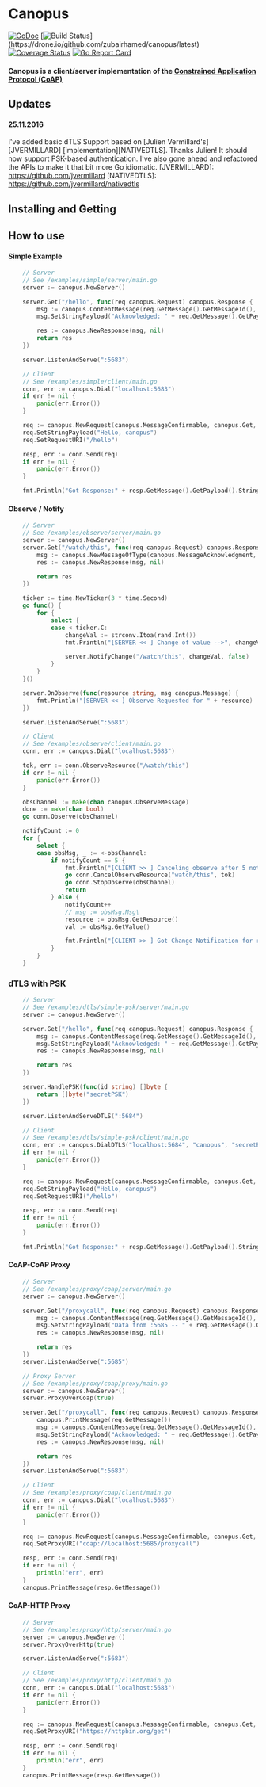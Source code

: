 # Canopus

[![GoDoc](https://godoc.org/github.com/zubairhamed/canopus?status.svg)](https://godoc.org/github.com/zubairhamed/canopus)
[![Build Status](https://drone.io/github.com/zubairhamed/canopus/status.png?)](https://drone.io/github.com/zubairhamed/canopus/latest)
[![Coverage Status](https://coveralls.io/repos/zubairhamed/canopus/badge.svg?branch=master)](https://coveralls.io/r/zubairhamed/canopus?branch=master)
[![Go Report Card](https://goreportcard.com/badge/github.com/zubairhamed/canopus)](https://goreportcard.com/report/github.com/zubairhamed/canopus)

#### Canopus is a client/server implementation of the [Constrained Application Protocol (CoAP)][RFC7252]
[RFC7252]: http://tools.ietf.org/html/rfc7252

## Updates
#### 25.11.2016
I've added basic dTLS Support based on [Julien Vermillard's][JVERMILLARD] [implementation][NATIVEDTLS]. Thanks Julien! It should now support PSK-based authentication.
I've also gone ahead and refactored the APIs to make it that bit more Go idiomatic.
[JVERMILLARD]: https://github.com/jvermillard
[NATIVEDTLS]: https://github.com/jvermillard/nativedtls

## Installing and Getting

## How to use

#### Simple Example
```go
	// Server
	// See /examples/simple/server/main.go
	server := canopus.NewServer()

	server.Get("/hello", func(req canopus.Request) canopus.Response {
		msg := canopus.ContentMessage(req.GetMessage().GetMessageId(), canopus.MessageAcknowledgment)
		msg.SetStringPayload("Acknowledged: " + req.GetMessage().GetPayload().String())

		res := canopus.NewResponse(msg, nil)
		return res
	})

	server.ListenAndServe(":5683")

	// Client
	// See /examples/simple/client/main.go
	conn, err := canopus.Dial("localhost:5683")
	if err != nil {
		panic(err.Error())
	}

	req := canopus.NewRequest(canopus.MessageConfirmable, canopus.Get, canopus.GenerateMessageID()).(*canopus.CoapRequest)
	req.SetStringPayload("Hello, canopus")
	req.SetRequestURI("/hello")

	resp, err := conn.Send(req)
	if err != nil {
		panic(err.Error())
	}

	fmt.Println("Got Response:" + resp.GetMessage().GetPayload().String())
```

#### Observe / Notify
```go
	// Server
	// See /examples/observe/server/main.go
	server := canopus.NewServer()
	server.Get("/watch/this", func(req canopus.Request) canopus.Response {
		msg := canopus.NewMessageOfType(canopus.MessageAcknowledgment, req.GetMessage().GetMessageId(), canopus.NewPlainTextPayload("Acknowledged"))
		res := canopus.NewResponse(msg, nil)

		return res
	})

	ticker := time.NewTicker(3 * time.Second)
	go func() {
		for {
			select {
			case <-ticker.C:
				changeVal := strconv.Itoa(rand.Int())
				fmt.Println("[SERVER << ] Change of value -->", changeVal)

				server.NotifyChange("/watch/this", changeVal, false)
			}
		}
	}()

	server.OnObserve(func(resource string, msg canopus.Message) {
		fmt.Println("[SERVER << ] Observe Requested for " + resource)
	})

	server.ListenAndServe(":5683")

	// Client
	// See /examples/observe/client/main.go
	conn, err := canopus.Dial("localhost:5683")

	tok, err := conn.ObserveResource("/watch/this")
	if err != nil {
		panic(err.Error())
	}

	obsChannel := make(chan canopus.ObserveMessage)
	done := make(chan bool)
	go conn.Observe(obsChannel)

	notifyCount := 0
	for {
		select {
		case obsMsg, _ := <-obsChannel:
			if notifyCount == 5 {
				fmt.Println("[CLIENT >> ] Canceling observe after 5 notifications..")
				go conn.CancelObserveResource("watch/this", tok)
				go conn.StopObserve(obsChannel)
				return
			} else {
				notifyCount++
				// msg := obsMsg.Msg\
				resource := obsMsg.GetResource()
				val := obsMsg.GetValue()

				fmt.Println("[CLIENT >> ] Got Change Notification for resource and value: ", notifyCount, resource, val)
			}
		}
	}
```

### dTLS with PSK
```go
	// Server
	// See /examples/dtls/simple-psk/server/main.go
	server := canopus.NewServer()

	server.Get("/hello", func(req canopus.Request) canopus.Response {
		msg := canopus.ContentMessage(req.GetMessage().GetMessageId(), canopus.MessageAcknowledgment)
		msg.SetStringPayload("Acknowledged: " + req.GetMessage().GetPayload().String())
		res := canopus.NewResponse(msg, nil)

		return res
	})

	server.HandlePSK(func(id string) []byte {
		return []byte("secretPSK")
	})

	server.ListenAndServeDTLS(":5684")

	// Client
	// See /examples/dtls/simple-psk/client/main.go
	conn, err := canopus.DialDTLS("localhost:5684", "canopus", "secretPSK")
	if err != nil {
		panic(err.Error())
	}

	req := canopus.NewRequest(canopus.MessageConfirmable, canopus.Get, canopus.GenerateMessageID())
	req.SetStringPayload("Hello, canopus")
	req.SetRequestURI("/hello")

	resp, err := conn.Send(req)
	if err != nil {
		panic(err.Error())
	}

	fmt.Println("Got Response:" + resp.GetMessage().GetPayload().String())
```

#### CoAP-CoAP Proxy
```go
	// Server
	// See /examples/proxy/coap/server/main.go
	server := canopus.NewServer()

	server.Get("/proxycall", func(req canopus.Request) canopus.Response {
		msg := canopus.ContentMessage(req.GetMessage().GetMessageId(), canopus.MessageAcknowledgment)
		msg.SetStringPayload("Data from :5685 -- " + req.GetMessage().GetPayload().String())
		res := canopus.NewResponse(msg, nil)

		return res
	})
	server.ListenAndServe(":5685")

	// Proxy Server
	// See /examples/proxy/coap/proxy/main.go
	server := canopus.NewServer()
	server.ProxyOverCoap(true)

	server.Get("/proxycall", func(req canopus.Request) canopus.Response {
		canopus.PrintMessage(req.GetMessage())
		msg := canopus.ContentMessage(req.GetMessage().GetMessageId(), canopus.MessageAcknowledgment)
		msg.SetStringPayload("Acknowledged: " + req.GetMessage().GetPayload().String())
		res := canopus.NewResponse(msg, nil)

		return res
	})
	server.ListenAndServe(":5683")

	// Client
	// See /examples/proxy/coap/client/main.go
	conn, err := canopus.Dial("localhost:5683")
	if err != nil {
		panic(err.Error())
	}

	req := canopus.NewRequest(canopus.MessageConfirmable, canopus.Get, canopus.GenerateMessageID())
	req.SetProxyURI("coap://localhost:5685/proxycall")

	resp, err := conn.Send(req)
	if err != nil {
		println("err", err)
	}
	canopus.PrintMessage(resp.GetMessage())
```

#### CoAP-HTTP Proxy
```go
	// Server
	// See /examples/proxy/http/server/main.go
	server := canopus.NewServer()
	server.ProxyOverHttp(true)

	server.ListenAndServe(":5683")

	// Client
	// See /examples/proxy/http/client/main.go
	conn, err := canopus.Dial("localhost:5683")
	if err != nil {
		panic(err.Error())
	}

	req := canopus.NewRequest(canopus.MessageConfirmable, canopus.Get, canopus.GenerateMessageID())
	req.SetProxyURI("https://httpbin.org/get")

	resp, err := conn.Send(req)
	if err != nil {
		println("err", err)
	}
	canopus.PrintMessage(resp.GetMessage())
```
